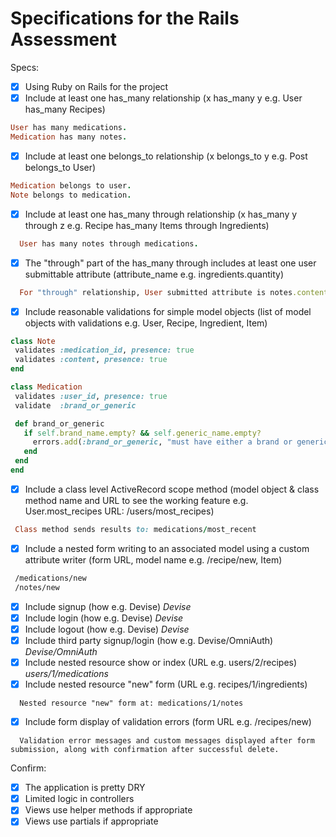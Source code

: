 # Specifications for the Rails Assessment

Specs:
- [x] Using Ruby on Rails for the project
- [x] Include at least one has_many relationship (x has_many y e.g. User has_many Recipes)

 ```ruby
User has many medications.
Medication has many notes.
```

- [x] Include at least one belongs_to relationship (x belongs_to y e.g. Post belongs_to User)

 ```ruby
Medication belongs to user.
Note belongs to medication.
```

- [x] Include at least one has_many through relationship (x has_many y through z e.g. Recipe has_many Items through Ingredients)

```ruby
  User has many notes through medications.
```

- [x] The "through" part of the has_many through includes at least one user submittable attribute (attribute_name e.g. ingredients.quantity)

```ruby
  For "through" relationship, User submitted attribute is notes.content.
```

- [x] Include reasonable validations for simple model objects (list of model objects with validations e.g. User, Recipe, Ingredient, Item)

 ```ruby
class Note
  validates :medication_id, presence: true
  validates :content, presence: true
end

class Medication
  validates :user_id, presence: true
  validate  :brand_or_generic

  def brand_or_generic
    if self.brand_name.empty? && self.generic_name.empty?
      errors.add(:brand_or_generic, "must have either a brand or generic name")
    end
  end
end
 ```

- [x] Include a class level ActiveRecord scope method (model object & class method name and URL to see the working feature e.g. User.most_recipes URL: /users/most_recipes)

 ```ruby
  Class method sends results to: medications/most_recent
```

- [x] Include a nested form writing to an associated model using a custom attribute writer (form URL, model name e.g. /recipe/new, Item)

 ```html
  /medications/new
  /notes/new
```

- [x] Include signup (how e.g. Devise) _Devise_
- [x] Include login (how e.g. Devise) _Devise_
- [x] Include logout (how e.g. Devise) _Devise_
- [x] Include third party signup/login (how e.g. Devise/OmniAuth) _Devise/OmniAuth_
- [x] Include nested resource show or index (URL e.g. users/2/recipes) _users/1/medications_
- [x] Include nested resource "new" form (URL e.g. recipes/1/ingredients)

```text
  Nested resource "new" form at: medications/1/notes
```

- [x] Include form display of validation errors (form URL e.g. /recipes/new)

```text
  Validation error messages and custom messages displayed after form submission, along with confirmation after successful delete.
```

Confirm:
- [x] The application is pretty DRY
- [x] Limited logic in controllers
- [x] Views use helper methods if appropriate
- [x] Views use partials if appropriate
